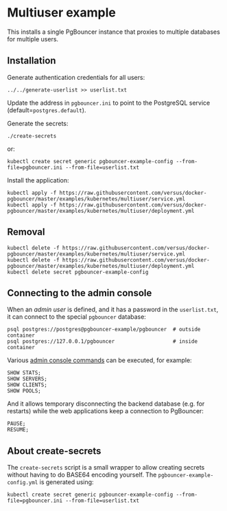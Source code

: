 Multiuser example
=================

This installs a single PgBouncer instance that proxies to multiple databases for multiple users.

Installation
------------

Generate authentication credentials for all users:

```
../../generate-userlist >> userlist.txt
```

Update the address in `pgbouncer.ini` to point to the PostgreSQL service (default=`postgres.default`).

Generate the secrets:

```
./create-secrets
```

or:

```
kubectl create secret generic pgbouncer-example-config --from-file=pgbouncer.ini --from-file=userlist.txt
```

Install the application:

```
kubectl apply -f https://raw.githubusercontent.com/versus/docker-pgbouncer/master/examples/kubernetes/multiuser/service.yml
kubectl apply -f https://raw.githubusercontent.com/versus/docker-pgbouncer/master/examples/kubernetes/multiuser/deployment.yml
```

Removal
-------

```
kubectl delete -f https://raw.githubusercontent.com/versus/docker-pgbouncer/master/examples/kubernetes/multiuser/service.yml
kubectl delete -f https://raw.githubusercontent.com/versus/docker-pgbouncer/master/examples/kubernetes/multiuser/deployment.yml
kubectl delete secret pgbouncer-example-config
```

Connecting to the admin console
-------------------------------

When an *admin user* is defined, and it has a password in the `userlist.txt`, it can connect to the special `pgbouncer` database:

```
psql postgres://postgres@pgbouncer-example/pgbouncer  # outside container
psql postgres://127.0.0.1/pgbouncer                   # inside container
```

Various [admin console commands](https://pgbouncer.github.io/usage.html#admin-console) can be executed, for example:

```
SHOW STATS;
SHOW SERVERS;
SHOW CLIENTS;
SHOW POOLS;
```

And it allows temporary disconnecting the backend database (e.g. for restarts) while the web applications keep a connection to PgBouncer:

```
PAUSE;
RESUME;
```

About create-secrets
--------------------

The `create-secrets` script is a small wrapper to allow creating secrets without having to do BASE64 encoding yourself. The `pgbouncer-example-config.yml` is generated using:

```
kubectl create secret generic pgbouncer-example-config --from-file=pgbouncer.ini --from-file=userlist.txt
```
